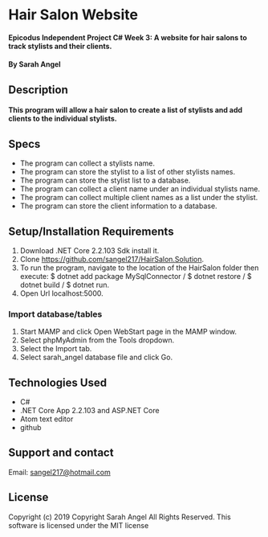 # Hair Salon Website

#### Epicodus Independent Project C# Week 3: A website for hair salons to track stylists and their clients.

#### By Sarah Angel

## Description

#### This program will allow a hair salon to create a list of stylists and add clients to the individual stylists.

## Specs
* The program can collect a stylists name.
* The program can store the stylist to a list of other stylists names.
* The program can store the stylist list to a database.
* The program can collect a client name under an individual stylists name.
* The program can collect multiple client names as a list under the stylist.
* The program can store the client information to a database.

## Setup/Installation Requirements
1. Download .NET Core 2.2.103 Sdk install it.
2. Clone https://github.com/sangel217/HairSalon.Solution.
3. To run the program, navigate to the location of the HairSalon folder then execute: $ dotnet add package MySqlConnector / $ dotnet restore / $ dotnet build / $ dotnet run.
4. Open Url localhost:5000.

### Import database/tables
1. Start MAMP and click Open WebStart page in the MAMP window.
2. Select phpMyAdmin from the Tools dropdown.
3. Select the Import tab.
4. Select sarah_angel database file and click Go.

## Technologies Used
* C#
* .NET Core App 2.2.103 and ASP.NET Core
* Atom text editor
* github

## Support and contact

Email: sangel217@hotmail.com

## License
Copyright (c) 2019 Copyright Sarah Angel All Rights Reserved.
This software is licensed under the MIT license
